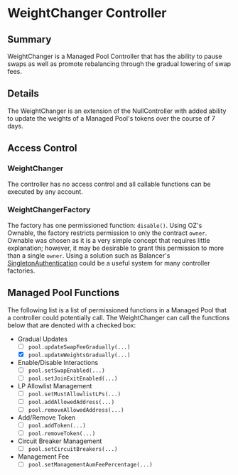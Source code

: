 # WeightChanger Controller

## Summary
WeightChanger is a Managed Pool Controller that has the ability to pause swaps as well as promote rebalancing through the gradual lowering of swap fees. 

## Details
The WeightChanger is an extension of the NullController with added ability to update the weights of a Managed Pool's tokens over the course of 7 days.

## Access Control
### WeightChanger
The controller has no access control and all callable functions can be executed by any account.

### WeightChangerFactory
The factory has one permissioned function: `disable()`. Using OZ's Ownable, the factory restricts permission to only the contract `owner`. Ownable was chosen as it is a very simple concept that requires little explanation; however, it may be desirable to grant this permission to more than a single `owner`. Using a solution such as Balancer's [SingletonAuthentication](https://github.com/balancer/balancer-v2-monorepo/blob/3e99500640449585e8da20d50687376bcf70462f/pkg/solidity-utils/contracts/helpers/SingletonAuthentication.sol) could be a useful system for many controller factories.

## Managed Pool Functions
The following list is a list of permissioned functions in a Managed Pool that a controller could potentially call. The WeightChanger can call the functions below that are denoted with a checked box:

- Gradual Updates
	- [ ] `pool.updateSwapFeeGradually(...)`
	- [x] `pool.updateWeightsGradually(...)`
- Enable/Disable Interactions
	- [ ] `pool.setSwapEnabled(...)`
	- [ ] `pool.setJoinExitEnabled(...)`
- LP Allowlist Management
	- [ ] `pool.setMustAllowlistLPs(...)`
	- [ ] `pool.addAllowedAddress(...)`
	- [ ] `pool.removeAllowedAddress(...)`
- Add/Remove Token
	- [ ] `pool.addToken(...)`
	- [ ] `pool.removeToken(...)`
- Circuit Breaker Management
	- [ ] `pool.setCircuitBreakers(...)`
- Management Fee
	- [ ] `pool.setManagementAumFeePercentage(...)`
